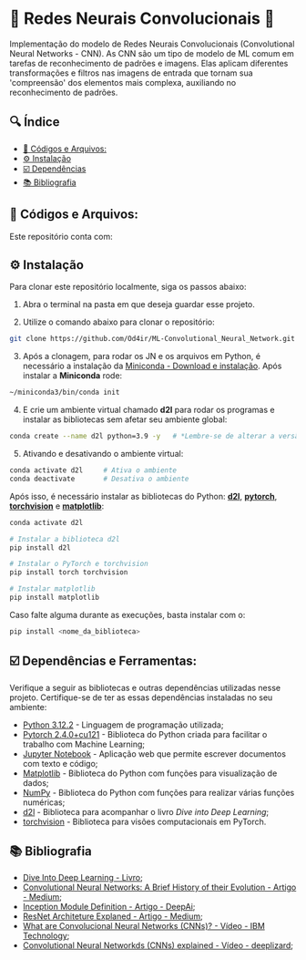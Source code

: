 # 🌟 Redes Neurais Convolucionais 🌟

Implementação do modelo de Redes Neurais Convolucionais (Convolutional Neural Networks - CNN). As CNN são um tipo de modelo de ML comum em tarefas de reconhecimento de padrões e imagens. Elas aplicam diferentes transformações e filtros nas imagens de entrada que tornam sua 'compreensão' dos elementos mais complexa, auxiliando no reconhecimento de padrões.

<!-- omit in toc -->
## 🔍 Índice
- [🌟 Códigos e Arquivos:](#-códigos-e-arquivos)
- [⚙️ Instalação](#️-instalação)
- [☑️ Dependências](#️-dependências)
- [📚 Bibliografia](#-bibliografia)

## 🌟 Códigos e Arquivos:
Este repositório conta com:

## ⚙️ Instalação
Para clonar este repositório localmente, siga os passos abaixo:

1. Abra o terminal na pasta em que deseja guardar esse projeto.

2. Utilize o comando abaixo para clonar o repositório:
```bash
git clone https://github.com/Od4ir/ML-Convolutional_Neural_Network.git
```
3. Após a clonagem, para rodar os JN e os arquivos em Python, é necessário a instalação da [Miniconda - Download e instalação](https://conda.io/en/latest/miniconda.html). Após instalar a **Miniconda** rode:

```bash
~/miniconda3/bin/conda init
```
4. E crie um ambiente virtual chamado **d2l** para rodar os programas e instalar as bibliotecas sem afetar seu ambiente global:
```bash
conda create --name d2l python=3.9 -y   # *Lembre-se de alterar a versão do Python
```
5. Ativando e desativando o ambiente virtual:
```bash
conda activate d2l     # Ativa o ambiente
conda deactivate       # Desativa o ambiente
```

Após isso, é necessário instalar as bibliotecas do Python: **[d2l](https://pypi.org/project/d2l/)**, **[pytorch](https://pypi.org/project/torch/)**, **[torchvision](https://pypi.org/project/torchvision/)** e **[matplotlib](https://pypi.org/project/matplotlib/)**:

```bash
conda activate d2l

# Instalar a biblioteca d2l
pip install d2l

# Instalar o PyTorch e torchvision
pip install torch torchvision

# Instalar matplotlib
pip install matplotlib
```

Caso falte alguma durante as execuções, basta instalar com o:
```bash
pip install <nome_da_biblioteca>
```


## ☑️ Dependências e Ferramentas:
Verifique a seguir as bibliotecas e outras dependências utilizadas nesse projeto. Certifique-se de ter as essas dependências instaladas no seu ambiente:

- [Python 3.12.2](https://www.python.org/) - Linguagem de programação utilizada;
- [Pytorch 2.4.0+cu121](https://pytorch.org/get-started/locally/) - Biblioteca do Python criada para facilitar o trabalho com Machine Learning;
- [Jupyter Notebook](https://jupyter.org/install) - Aplicação web que permite escrever documentos com texto e código;
- [Matplotlib](https://matplotlib.org/) - Biblioteca do Python com funções para visualização de dados;
- [NumPy](https://numpy.org/) - Biblioteca do Python com funções para realizar várias funções numéricas;
- [d2l](https://pypi.org/project/d2l/) - Biblioteca para acompanhar o livro *Dive into Deep Learning*;
- [torchvision](https://pypi.org/project/torchvision/) - Biblioteca para visões computacionais em PyTorch.

## 📚 Bibliografia
- [Dive Into Deep Learning - Livro](https://pt.d2l.ai/chapter_linear-networks/index.html);
- [Convolutional Neural Networks: A Brief History of their Evolution - Artigo - Medium](https://medium.com/appyhigh-technology-blog/convolutional-neural-networks-a-brief-history-of-their-evolution-ee3405568597);
- [Inception Module Definition - Artigo - DeepAi](https://deepai.org/machine-learning-glossary-and-terms/inception-module);
- [ResNet Architeture Explaned - Artigo - Medium](https://medium.com/@siddheshb008/resnet-architecture-explained-47309ea9283d);
- [What are Convolucional Neural Networks (CNNs)? - Vídeo - IBM Technology](https://www.youtube.com/watch?v=QzY57FaENXg);
- [Convolutional Neural Networkds (CNNs) explained - Vídeo - deeplizard](https://www.youtube.com/watch?v=YRhxdVk_sIs&t=19s);

